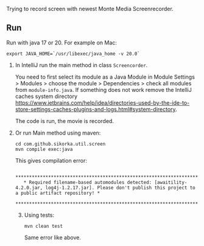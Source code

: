Trying to record screen with newest Monte Media Screenrecorder. 

Run
---

Run with java 17 or 20. For example on Mac:

    export JAVA_HOME=`/usr/libexec/java_home -v 20.0`

1. In IntelliJ run the main method in class `Screencorder`. 

    You need to first select its module as a Java Module in Module Settings > Modules > choose the module > Dependencies > check all modules from `module-info.java`. If something does not work remove the IntelliJ caches system directory https://www.jetbrains.com/help/idea/directories-used-by-the-ide-to-store-settings-caches-plugins-and-logs.html#system-directory. 

    The code is run, the movie is recorded. 

2. Or run Main method using maven: 
    
       cd com.github.sikorka.util.screen
       mvn compile exec:java

    This gives compilation error: 

          **************************************************************************************************************************************************************
          * Required filename-based automodules detected: [awaitility-4.2.0.jar, log4j-1.2.17.jar]. Please don't publish this project to a public artifact repository! *
          **************************************************************************************************************************************************************

   3. Using tests: 

          mvn clean test

      Same error like above. 